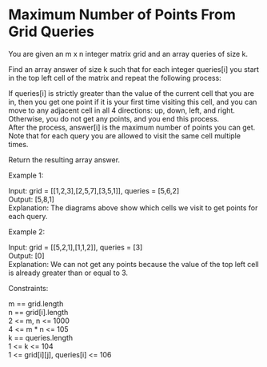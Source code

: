 # Maximum Number of Points From Grid Queries

You are given an m x n integer matrix grid and an array queries of size k.

Find an array answer of size k such that for each integer queries[i] you start in the top left cell of the matrix and repeat the following process:

If queries[i] is strictly greater than the value of the current cell that you are in, then you get one point if it is your first time visiting this cell, and you can move to any adjacent cell in all 4 directions: up, down, left, and right.\
Otherwise, you do not get any points, and you end this process.\
After the process, answer[i] is the maximum number of points you can get. Note that for each query you are allowed to visit the same cell multiple times.

Return the resulting array answer.

Example 1:

Input: grid = [[1,2,3],[2,5,7],[3,5,1]], queries = [5,6,2]\
Output: [5,8,1]\
Explanation: The diagrams above show which cells we visit to get points for each query.

Example 2:

Input: grid = [[5,2,1],[1,1,2]], queries = [3]\
Output: [0]\
Explanation: We can not get any points because the value of the top left cell is already greater than or equal to 3.

Constraints:

m == grid.length\
n == grid[i].length\
2 <= m, n <= 1000\
4 <= m * n <= 105\
k == queries.length\
1 <= k <= 104\
1 <= grid[i][j], queries[i] <= 106